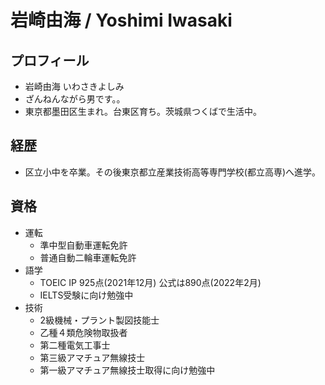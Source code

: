 # 岩崎由海 / Yoshimi Iwasaki

## プロフィール
+ 岩崎由海 いわさきよしみ
+ ざんねんながら男です。。
+ 東京都墨田区生まれ。台東区育ち。茨城県つくばで生活中。

## 経歴
+ 区立小中を卒業。その後東京都立産業技術高等専門学校(都立高専)へ進学。

## 資格
+ 運転
  + 準中型自動車運転免許
  + 普通自動二輪車運転免許
+ 語学
  + TOEIC IP 925点(2021年12月) 公式は890点(2022年2月)
  + IELTS受験に向け勉強中
+ 技術
  + 2級機械・プラント製図技能士
  + 乙種４類危険物取扱者
  + 第二種電気工事士
  + 第三級アマチュア無線技士
  + 第一級アマチュア無線技士取得に向け勉強中
